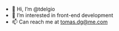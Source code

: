 - 👋 Hi, I’m @tdelgio
- 👀 I’m interested in front-end development
- 📫 Can reach me at tomas.dg@me.com

<!---
tdelgio/tdelgio is a ✨ special ✨ repository because its `README.md` (this file) appears on your GitHub profile.
You can click the Preview link to take a look at your changes.
--->
